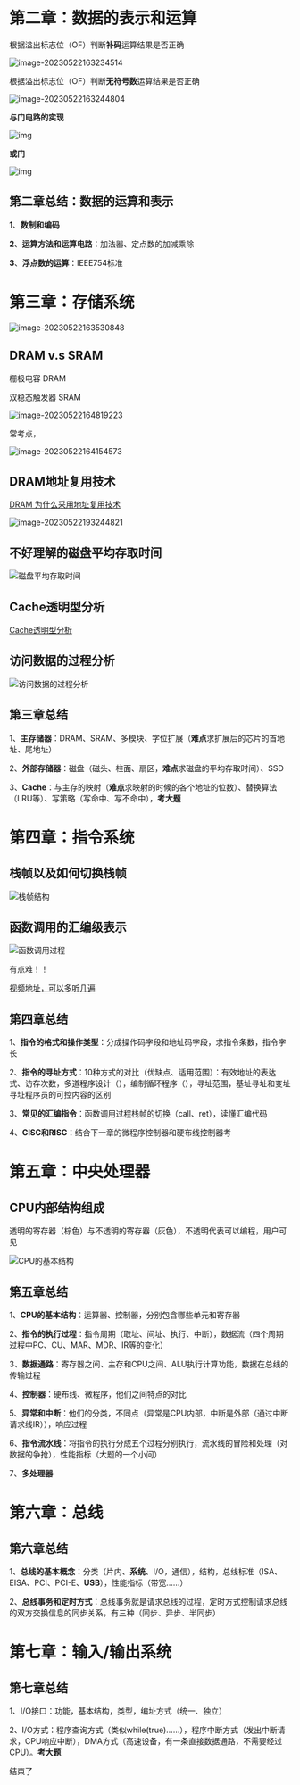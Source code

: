 # 第二章：数据的表示和运算

根据溢出标志位（OF）判断**补码**运算结果是否正确

![image-20230522163234514](计算机组成原理.assets/image-20230522163234514.png)

根据溢出标志位（OF）判断**无符号数**运算结果是否正确

![image-20230522163244804](计算机组成原理.assets/image-20230522163244804.png)

**与门电路的实现**

![img](计算机组成原理.assets/与门.png)

**或门**

![img](计算机组成原理.assets/或门.png)

## 第二章总结：数据的运算和表示

**1**、**数制和编码**

**2**、**运算方法和运算电路**：加法器、定点数的加减乘除

**3**、**浮点数的运算**：IEEE754标准

# 第三章：存储系统

![image-20230522163530848](计算机组成原理.assets/image-20230522163530848.png)

## DRAM v.s SRAM

栅极电容 DRAM

双稳态触发器 SRAM

![image-20230522164819223](计算机组成原理.assets/image-20230522164819223.png)

常考点，

![image-20230522164154573](计算机组成原理.assets/image-20230522164154573.png)

## DRAM地址复用技术

[DRAM 为什么采用地址复用技术](https://www.cnblogs.com/exungsh/p/15957909.html)

![image-20230522193244821](计算机组成原理.assets/image-20230522193244821.png)

## 不好理解的磁盘平均存取时间

![磁盘平均存取时间](计算机组成原理.assets/image-20230524203641255.png)

## Cache透明型分析

[Cache透明型分析](http://kjwy.5any.com/jsjxtjg/content/cl/jsjxtjg-kcjj-040507.htm)

## 访问数据的过程分析

![访问数据的过程分析](计算机组成原理.assets/image-20230526193243134.png)

## 第三章总结

1、**主存储器**：DRAM、SRAM、多模块、字位扩展（**难点**求扩展后的芯片的首地址、尾地址）

2、**外部存储器**：磁盘（磁头、柱面、扇区，**难点**求磁盘的平均存取时间）、SSD

3、**Cache**：与主存的映射（**难点**求映射的时候的各个地址的位数）、替换算法（LRU等）、写策略（写命中、写不命中），**考大题**

# 第四章：指令系统

## 栈帧以及如何切换栈帧

![栈帧结构](计算机组成原理.assets/image-20230530164102088.png)

## 函数调用的汇编级表示

![函数调用过程](计算机组成原理.assets/image-20230530164143304.png)

有点难！！

[视频地址，可以多听几遍](https://www.bilibili.com/video/BV1ps4y1d73V?p=58&vd_source=b99c7e40ffa0f64b68b706f2af755c8e)

## 第四章总结

1、**指令的格式和操作类型**：分成操作码字段和地址码字段，求指令条数，指令字长

2、**指令的寻址方式**：10种方式的对比（优缺点、适用范围）：有效地址的表达式、访存次数，多道程序设计（），编制循环程序（），寻址范围，基址寻址和变址寻址程序员的可控内容的区别

3、**常见的汇编指令**：函数调用过程栈帧的切换（call、ret），读懂汇编代码

4、**CISC和RISC**：结合下一章的微程序控制器和硬布线控制器考

# 第五章：中央处理器

## CPU内部结构组成

透明的寄存器（棕色）与不透明的寄存器（灰色），不透明代表可以编程，用户可见

![CPU的基本结构](计算机组成原理.assets/image-20230531153349230.png)

## 第五章总结

1、**CPU的基本结构**：运算器、控制器，分别包含哪些单元和寄存器

2、**指令的执行过程**：指令周期（取址、间址、执行、中断），数据流（四个周期过程中PC、CU、MAR、MDR、IR等的变化）

3、**数据通路**：寄存器之间、主存和CPU之间、ALU执行计算功能，数据在总线的传输过程

4、**控制器**：硬布线、微程序，他们之间特点的对比

5、**异常和中断**：他们的分类，不同点（异常是CPU内部，中断是外部（通过中断请求线IR）），响应过程

6、**指令流水线**：将指令的执行分成五个过程分别执行，流水线的冒险和处理（对数据的争抢），性能指标（大题的一个小问）

7、**多处理器**

# 第六章：总线

## 第六章总结

1、**总线的基本概念**：分类（片内、**系统**、I/O，通信），结构，总线标准（ISA、EISA、PCI、PCI-E、**USB**），性能指标（带宽……）

2、**总线事务和定时方式**：总线事务就是请求总线的过程，定时方式控制请求总线的双方交换信息的同步关系，有三种（同步、异步、半同步）

# 第七章：输入/输出系统

## 第七章总结

1、I/O接口：功能，基本结构，类型，编址方式（统一、独立）

2、I/O方式：程序查询方式（类似while(true)……），程序中断方式（发出中断请求，CPU响应中断），DMA方式（高速设备，有一条直接数据通路，不需要经过CPU）。**考大题**

结束了
